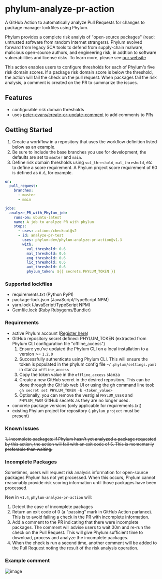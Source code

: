 # phylum-analyze-pr-action
A GitHub Action to automatically analyze Pull Requests for changes to package manager lockfiles using Phylum.

Phylum provides a complete risk analyis of "open-source packages" (read: untrusted software from random Internet strangers). Phylum evolved forward from legacy SCA tools to defend from supply-chain malware, malicious open-source authors, and engineering risk, in addtion to software vulnerabilities and license risks. To learn more, please see [our website](https://phylum.io)

This action enables users to configure thresholds for each of Phylum's five risk domain scores. If a package risk domain score is below the threshold, the action will fail the check on the pull request. When packages fail the risk analysis, a comment is created on the PR to summarize the issues.

## Features
- configurable risk domain thresholds
- uses [peter-evans/create-or-update-comment](https://github.com/marketplace/actions/create-or-update-comment) to add comments to PRs

## Getting Started
1. Create a workflow in a repository that uses the workflow definition listed below as an example. 
2. Be sure to include the base branches you use for development, the defaults are set to `master` and `main`. 
3. Define risk domain thresholds using `vul_threshold`, `mal_threshold`, etc to define a score requirement. A Phylum project score requirement of 60 is defined as `0.6`, for example. 

```yaml
on:
  pull_request:
    branches:
      - master
      - main

jobs:
  analyze_PR_with_Phylum_job:
    runs-on: ubuntu-latest
    name: A job to analyze PR with phylum
    steps:
      - uses: actions/checkout@v2
      - id: analyze-pr-test
        uses: phylum-dev/phylum-analyze-pr-action@v1.3
        with:
          vul_threshold: 0.6
          mal_threshold: 0.6
          eng_threshold: 0.6
          lic_threshold: 0.6
          aut_threshold: 0.6
          phylum_token: ${{ secrets.PHYLUM_TOKEN }}
```

### Supported lockfiles
- requirements.txt (Python PyPI)
- package-lock.json (JavaScript/TypeScript NPM)
- yarn.lock (JavaScript/TypeScript NPM)
- Gemfile.lock (Ruby Rubygems/Bundler)

### Requirements
- active Phylum account ([Register here](https://app.phylum.io/auth/registration))
- GitHub repository secret defined: PHYLUM_TOKEN (extracted from Phylum CLI configuration file "offline_access")
  1. Ensure you've updated the Phylum CLI on a local installation to a version >= `1.2.0`
  2. Successfully authenticate using Phylum CLI. This will ensure the token is populated in the phylum config file `~/.phylum/settings.yaml` in stanza `offline_access`
  3. Copy the token value in the `offline_access` stanza
  4. Create a new GitHub secret in the desired repository. This can be done through the GitHub web UI or using the gh command line tool: `gh secret set PHYLUM_TOKEN -b <token_value>`
  5. Optionally, you can remove the vestigial `PHYLUM_USER` and `PHYLUM_PASS` GitHub secrets as they are no longer used.
- concrete package versions (only applicable for requirements.txt)
- existing Phylum project for repository (`.phylum_project` must be present)

### Known Issues
~~1. Incomplete packages: if Phylum hasn't yet analyzed a package requested by this action, the action will fail with an exit code of 5. This is momentarily preferable than waiting.~~

### Incomplete Packages
Sometimes, users will request risk analysis information for open-source packages Phylum has not yet processed. When this occurs, Phylum cannot reasonably provide risk scoring information until those packages have been processed. 

New in `v1.4`, `phylum-analyze-pr-action` will:
1. Detect the case of incomplete packages
2. Return an exit code of 0 (a "passing" mark in GitHub Action parlance). This is to avoid failing a check in the PR with incomplete information.
3. Add a comment to the PR indicating that there were incomplete packages. The comment will advise users to wait 30m and re-run the check on the Pull Request. This will give Phylum sufficient time to download, process and analyze the incomplete packages.
4. When the check is run a second time, another comment will be added to the Pull Request noting the result of the risk analysis operation. 

### Example comment
![image](https://user-images.githubusercontent.com/132468/140830714-24acc278-0102-4613-b006-6032a62b6896.png)

